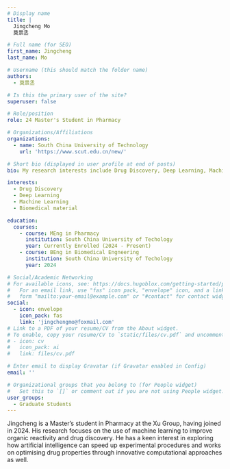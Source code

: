 ```yaml
---
# Display name
title: |
  Jingcheng Mo
  莫景丞

# Full name (for SEO)
first_name: Jingcheng
last_name: Mo

# Username (this should match the folder name)
authors:
  - 莫景丞

# Is this the primary user of the site?
superuser: false

# Role/position
role: 24 Master's Student in Pharmacy

# Organizations/Affiliations
organizations:
  - name: South China University of Technology
    url: 'https://www.scut.edu.cn/new/'

# Short bio (displayed in user profile at end of posts)
bio: My research interests include Drug Discovery, Deep Learning, Machine Learning, Biomedical material.

interests:
  - Drug Discovery
  - Deep Learning
  - Machine Learning
  - Biomedical material

education:
  courses:
    - course: MEng in Pharmacy
      institution: South China University of Techology
      year: Currently Enrolled (2024 - Present)
    - course: BEng in Biomedical Engneering
      institution: South China University of Techology
      year: 2024

# Social/Academic Networking
# For available icons, see: https://docs.hugoblox.com/getting-started/page-builder/#icons
#   For an email link, use "fas" icon pack, "envelope" icon, and a link in the
#   form "mailto:your-email@example.com" or "#contact" for contact widget.
social:
  - icon: envelope
    icon_pack: fas
    link: 'jingchengmo@foxmail.com'
# Link to a PDF of your resume/CV from the About widget.
# To enable, copy your resume/CV to `static/files/cv.pdf` and uncomment the lines below.
# - icon: cv
#   icon_pack: ai
#   link: files/cv.pdf

# Enter email to display Gravatar (if Gravatar enabled in Config)
email: ''

# Organizational groups that you belong to (for People widget)
#   Set this to `[]` or comment out if you are not using People widget.
user_groups:
  - Graduate Students
---
```


Jingcheng is a Master’s student in Pharmacy at the Xu Group, having joined in 2024. His research focuses on the use of machine learning to improve organic reactivity and drug discovery. He has a keen interest in exploring how artificial intelligence can speed up experimental procedures and works on optimising drug properties through innovative computational approaches as well.